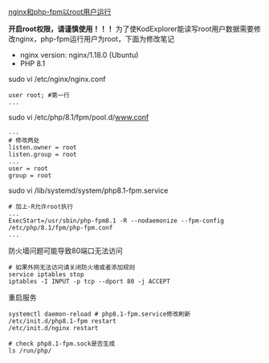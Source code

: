 [nginx和php-fpm以root用户运行](https://github.com/cloudswave/blog/issues/15)

**开启root权限，请谨慎使用！！！**
为了使KodExplorer能读写root用户数据需要修改nginx，php-fpm运行用户为root，下面为修改笔记
- nginx version: nginx/1.18.0 (Ubuntu)
- PHP 8.1

sudo vi /etc/nginx/nginx.conf
```
user root; #第一行
...
```

sudo vi /etc/php/8.1/fpm/pool.d/www.conf
```
...
# 修改两处
listen.owner = root
listen.group = root
...
user = root
group = root
```

sudo vi /lib/systemd/system/php8.1-fpm.service
```
# 加上-R允许root执行
...
ExecStart=/usr/sbin/php-fpm8.1 -R --nodaemonize --fpm-config /etc/php/8.1/fpm/php-fpm.conf
...
````

防火墙问题可能导致80端口无法访问
```
# 如果外网无法访问请关闭防火墙或者添加规则
service iptables stop 
iptables -I INPUT -p tcp --dport 80 -j ACCEPT
```

重启服务
```
systemctl daemon-reload # php8.1-fpm.service修改刷新
/etc/init.d/php8.1-fpm restart
/etc/init.d/nginx restart

# check php8.1-fpm.sock是否生成
ls /run/php/
```